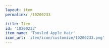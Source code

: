 ```yaml
---
layout: item
permalink: /10200233

title: Item
id: '10200233'
item_name: 'Tousled Apple Hair'
icon_url: 'item/icon/customize/10200233.png'
---
```

